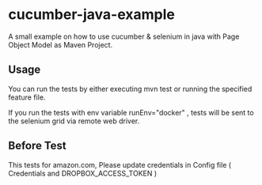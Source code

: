 # cucumber-java-example
A small example on how to use cucumber &amp; selenium in java with Page Object Model as Maven Project.

## Usage
You can run the tests by either executing mvn test or running the specified feature file. 

If you run the tests with env variable runEnv="docker" , tests will be sent to the selenium grid via remote web driver. 

## Before Test
This tests for amazon.com,
Please update credentials in Config file ( Credentials and DROPBOX_ACCESS_TOKEN )